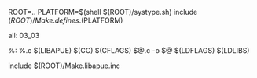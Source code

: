 ROOT=..
PLATFORM=$(shell $(ROOT)/systype.sh)
include $(ROOT)/Make.defines.$(PLATFORM)

all: 03_03

%:  %.c $(LIBAPUE)
	$(CC) $(CFLAGS) $@.c -o $@ $(LDFLAGS) $(LDLIBS)

include $(ROOT)/Make.libapue.inc

